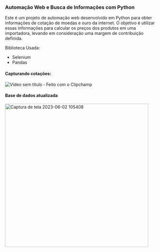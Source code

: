 ### Automação Web e Busca de Informações com Python
Este é um projeto de automação web desenvolvido em Python para obter informações de cotação de moedas e ouro da internet. O objetivo é utilizar essas informações para calcular os preços dos produtos em uma importadora, levando em consideração uma margem de contribuição definida.

Biblioteca Usada:
 * Selenium 
 * Pandas

#### Capturando cotações:  
![Vídeo sem título ‐ Feito com o Clipchamp](https://github.com/MaikRodriguess/automacao_web_selenium/assets/69226200/b7987a18-44a9-4c72-bbaf-78fc623549a9)

#### Base de dados atualizada

<img width="472" alt="Captura de tela 2023-06-02 105408" src="https://github.com/MaikRodriguess/automacao_web_selenium/assets/69226200/6a82d12b-8137-46d1-8287-d1b03bb82e61">
